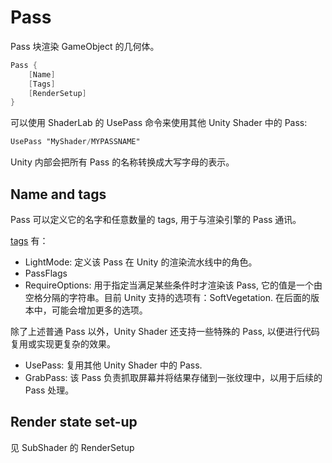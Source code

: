 # Pass

Pass 块渲染 GameObject 的几何体。

```glsl
Pass {
    [Name]
    [Tags]
    [RenderSetup]
}
```

可以使用 ShaderLab 的 UsePass 命令来使用其他 Unity Shader 中的 Pass:

```glsl
UsePass "MyShader/MYPASSNAME"
```

Unity 内部会把所有 Pass 的名称转换成大写字母的表示。

## Name and tags

Pass 可以定义它的名字和任意数量的 tags, 用于与渲染引擎的 Pass 通讯。

[tags](https://docs.unity3d.com/Manual/SL-PassTags.html) 有：

- LightMode: 定义该 Pass 在 Unity 的渲染流水线中的角色。
- PassFlags
- RequireOptions: 用于指定当满足某些条件时才渲染该 Pass, 它的值是一个由空格分隔的字符串。目前 Unity 支持的选项有：SoftVegetation. 在后面的版本中，可能会增加更多的选项。

除了上述普通 Pass 以外，Unity Shader 还支持一些特殊的 Pass, 以便进行代码复用或实现更复杂的效果。

- UsePass: 复用其他 Unity Shader 中的 Pass.
- GrabPass: 该 Pass 负责抓取屏幕并将结果存储到一张纹理中，以用于后续的 Pass 处理。

## Render state set-up

见 SubShader 的 RenderSetup
